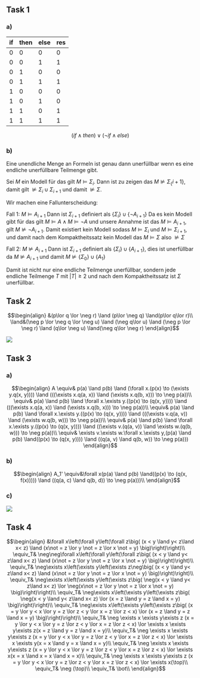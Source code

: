 
## Task 1

### a)
| if | then | else | res |
| ---- | ---- | ---- | ---- |
| 0 | 0 | 0 | 0 |
| 0 | 0 | 1 | 1 |
| 0 | 1 | 0 | 0 |
| 0 | 1 | 1 | 1 |
| 1 | 0 | 0 | 0 |
| 1 | 0 | 1 | 0 |
| 1 | 1 | 0 | 1 |
| 1 | 1 | 1 | 1 |
$$
(if \land then ) \lor (\neg if \land else)
$$

### b)

Eine unendliche Menge an Formeln ist genau dann unerfüllbar wenn es eine endliche unerfüllbare Teilmenge gibt.

Sei $M$ ein Modell für das gilt $M\vDash \Sigma_i$. Dann ist zu zeigen das $M\not\vDash \Sigma_\lbrace i+1\rbrace$, damit gilt $\not\vDash\Sigma_i\cup\Sigma_{i+1}$ und damit $\not\vDash\Sigma$.

Wir machen eine Fallunterscheidung:

Fall 1: $M \vDash A_{i+1}$
Dann ist $\Sigma_{i+1}$ definiert als $\lbrace \Sigma_i\rbrace \cup \lbrace \neg A_{i+1}\rbrace$
Da es kein Modell gibt für das gilt $M\vDash A \land M\vDash \neg A$ und unsere Annahme ist das $M\vDash A_{i+1}$, gilt $M\not\vDash \neg A_{i+1}$. 
Damit existiert kein Modell sodass $M\vDash \Sigma_i$ und $M\vDash \Sigma_{i+1}$, und damit nach dem Kompaktheitssatz kein Modell das $M\vDash \Sigma$ also $\not\vDash \Sigma$

Fall 2: $M\not\vDash A_{i+1}$
Dann ist $\Sigma_{i+1}$ definiert als $\lbrace \Sigma_i \rbrace \cup \lbrace A_{i+1}\rbrace$, dies ist unerfüllbar da $M\not\vDash A_{i+1}$ und damit $M\not\vDash \lbrace \Sigma_0\rbrace\cup\lbrace A_1\rbrace$

Damit ist nicht nur eine endliche Teilmenge unerfüllbar, sondern jede endliche Teilmenge $T$ mit $|T| \ge 2$ und nach dem Kompaktheitssatz ist $\Sigma$ unerfüllbar.

## Task 2

$$\begin{align}
&(p\lor q \lor \neg r) \land (p\lor \neg q) \land(p\lor q\lor r)\\
\land&(\neg p \lor \neg q \lor \neg u) \land (\neg q\lor u) \land (\neg p \lor \neg r) \land (q\lor \neg u) \land(\neg q\lor \neg r)
\end{align}$$



![](WS%202020-2021%202024-01-27%2014.14.59.excalidraw)


## Task 3

### a)

$$\begin{align}
A \equiv& p(a) \land p(b) \land (\forall x.(p(x) \to (\exists y.q(x, y)))) \land (((\exists x.q(a, x)) \land (\exists x.q(b, x))) \to \neg p(a))\\
\equiv& p(a) \land p(b) \land \forall x.\exists y.((p(x) \to (q(x, y)))) \land (((\exists x.q(a, x)) \land (\exists x.q(b, x))) \to \neg p(a))\\
\equiv& p(a) \land p(b) \land \forall x.\exists y.((p(x) \to (q(x, y)))) \land (((\exists v.q(a, v)) \land (\exists w.q(b, w))) \to \neg p(a))\\
\equiv& p(a) \land p(b) \land \forall x.\exists y.((p(x) \to (q(x, y)))) \land ((\exists v.(q(a, v)) \land \exists w.(q(b, w))) \to \neg p(a))\\
\equiv& \exists v.\exists w.\forall x.\exists y,(p(a) \land p(b) \land((p(x) \to (q(x, y)))) \land ((q(a, v) \land q(b, w)) \to \neg p(a)))
\end{align}$$

### b)

$$\begin{align}
A_1' \equiv&\forall x(p(a) \land p(b) \land((p(x) \to (q(x, f(x))))) \land ((q(a, c) \land q(b, d)) \to \neg p(a)))\\
\end{align}$$
### c)

![](WS%202020-2021%202024-01-27%2014.59.47.excalidraw)



## Task 4

$$\begin{align}
&\forall x\left(\forall y\left(\forall z\big( (x < y \land y< z\land x< z) \land (x\not = z \lor y \not = z \lor x \not = y) \big)\right)\right)\\
\equiv_T& \neg\neg\forall x\left(\forall y\left(\forall z\big( (x < y \land y< z\land x< z) \land (x\not = z \lor y \not = z \lor x \not = y) \big)\right)\right)\\
\equiv_T& \neg\exists x\left(\exists y\left(\exists z\neg\big( (x < y \land y< z\land x< z) \land (x\not = z \lor y \not = z \lor x \not = y) \big)\right)\right)\\
\equiv_T& \neg\exists x\left(\exists y\left(\exists z\big( \neg(x < y \land y< z\land x< z) \lor \neg(x\not = z \lor y \not = z \lor x \not = y) \big)\right)\right)\\
\equiv_T& \neg\exists x\left(\exists y\left(\exists z\big( \neg(x < y \land y< z\land x< z) \lor (x = z \land y  = z \land x = y) \big)\right)\right)\\
\equiv_T& \neg\exists x\left(\exists y\left(\exists z\big( (x = y \lor y < x \lor y = z \lor z < y \lor x = z \lor z < x) \lor (x = z \land y  = z \land x = y) \big)\right)\right)\\
\equiv_T& \neg \exists x \exists y\exists z (x = y \lor y < x \lor y = z \lor z < y \lor x = z \lor z < x) \lor \exists x \exists y\exists z(x = z \land y  = z \land x = y)\\
\equiv_T& \neg \exists x \exists y\exists z (x = y \lor y < x \lor y = z \lor z < y \lor x = z \lor z < x) \lor \exists x \exists y(x = x \land y  = x \land x = y)\\
\equiv_T& \neg \exists x \exists y\exists z (x = y \lor y < x \lor y = z \lor z < y \lor x = z \lor z < x) \lor \exists x(x = x \land x = x \land x = x)\\
\equiv_T& \neg \exists x \exists y\exists z (x = y \lor y < x \lor y = z \lor z < y \lor x = z \lor z < x) \lor \exists x(\top)\\
\equiv_T& \neg (\top)\\
\equiv_T& \bot\\
\end{align}$$




